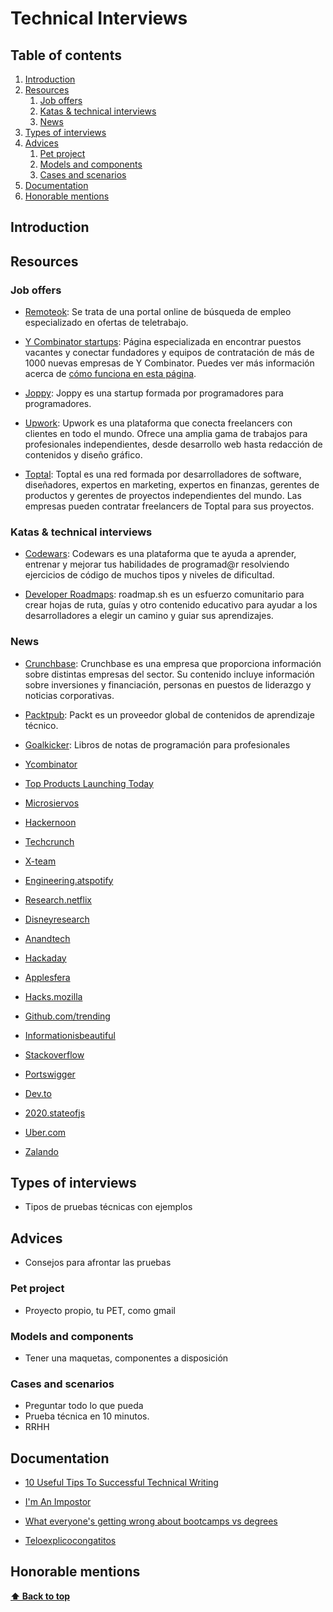 # Technical Interviews

## Table of contents

1. [Introduction](#introduction)
1. [Resources](#resources)
   1. [Job offers](#job-offers)
   1. [Katas & technical interviews](#katas--technical-interviews)
   1. [News](#news)
1. [Types of interviews](#types-of-interviews)
1. [Advices](#advices)
   1. [Pet project](#pet-project)
   1. [Models and components](#models-and-components)
   1. [Cases and scenarios](#cases-and-scenarios)
1. [Documentation](#documentation)
1. [Honorable mentions](#honorable-mentions)

## Introduction

## Resources

### Job offers

- [Remoteok](https://remoteok.com/): Se trata de una portal online de búsqueda de empleo especializado en ofertas de teletrabajo.

- [Y Combinator startups](https://www.workatastartup.com/jobs): Página especializada en encontrar puestos vacantes y conectar fundadores y equipos de contratación de más de 1000 nuevas empresas de Y Combinator. Puedes ver más información acerca de [cómo funciona en esta página](https://www.workatastartup.com/about).

- [Joppy](https://app.joppy.me/): Joppy es una startup formada por programadores para programadores.

- [Upwork](https://www.upwork.com/): Upwork es una plataforma que conecta freelancers con clientes en todo el mundo. Ofrece una amplia gama de trabajos para profesionales independientes, desde desarrollo web hasta redacción de contenidos y diseño gráfico.

- [Toptal](https://www.toptal.com/): Toptal es una red formada por desarrolladores de software, diseñadores, expertos en marketing, expertos en finanzas, gerentes de productos y gerentes de proyectos independientes del mundo. Las empresas pueden contratar freelancers de Toptal para sus proyectos.

### Katas & technical interviews

- [Codewars](https://www.codewars.com/): Codewars es una plataforma que te ayuda a aprender, entrenar y mejorar tus habilidades de programad@r resolviendo ejercicios de código de muchos tipos y niveles de dificultad.

- [Developer Roadmaps](https://roadmap.sh/): roadmap.sh es un esfuerzo comunitario para crear hojas de ruta, guías y otro contenido educativo para ayudar a los desarrolladores a elegir un camino y guiar sus aprendizajes.

### News

- [Crunchbase](https://www.crunchbase.com/): Crunchbase es una empresa que proporciona información sobre distintas empresas del sector. Su contenido incluye información sobre inversiones y financiación, personas en puestos de liderazgo y noticias corporativas.

- [Packtpub](https://www.packtpub.com/free-learning): Packt es un proveedor global de contenidos de aprendizaje técnico.

- [Goalkicker](https://goalkicker.com/): Libros de notas de programación para profesionales

- [Ycombinator](https://news.ycombinator.com/)

- [Top Products Launching Today](https://www.producthunt.com/)

- [Microsiervos](https://www.microsiervos.com/)

- [Hackernoon](https://hackernoon.com/)

- [Techcrunch](https://techcrunch.com/)

- [X-team](https://x-team.com/blog)

- [Engineering.atspotify](https://engineering.atspotify.com/)

- [Research.netflix](https://research.netflix.com/)

- [Disneyresearch](https://la.disneyresearch.com/publication/)

- [Anandtech](https://www.anandtech.com/)

- [Hackaday](https://hackaday.com/)

- [Applesfera](https://www.applesfera.com/)

- [Hacks.mozilla](https://hacks.mozilla.org/)

- [Github.com/trending](https://github.com/trending)

- [Informationisbeautiful](https://informationisbeautiful.net/beautifulnews/)

- [Stackoverflow](https://stackoverflow.blog/)

- [Portswigger](https://portswigger.net/daily-swig)

- [Dev.to](https://dev.to/t/news)

- [2020.stateofjs](https://2020.stateofjs.com/en-US/)

- [Uber.com](https://www.uber.com/es-ES/blog/madrid/engineering/)

- [Zalando](https://engineering.zalando.com/)

## Types of interviews

- Tipos de pruebas técnicas con ejemplos

## Advices

- Consejos para afrontar las pruebas

### Pet project

- Proyecto propio, tu PET, como gmail

### Models and components

- Tener una maquetas, componentes a disposición

### Cases and scenarios

- Preguntar todo lo que pueda
- Prueba técnica en 10 minutos.
- RRHH

## Documentation

- [10 Useful Tips To Successful Technical Writing](https://dev.to/drprime01/10-useful-tips-to-successful-technical-writing-4d65)

- [I'm An Impostor](https://dev.to/bytebodger/i-m-an-impostor-5f7f)

- [What everyone's getting wrong about bootcamps vs degrees](https://dev.to/heyjtk/what-everyones-getting-wrong-about-bootcamps-vs-degrees-521e)

- [Teloexplicocongatitos](https://teloexplicocongatitos.com/poster/tlecg20)

## Honorable mentions

**[⬆ Back to top](#table-of-contents)**

